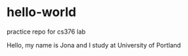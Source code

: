 # hello-world
practice repo for cs376 lab

Hello, my name is Jona and I study at University of Portland
